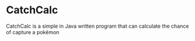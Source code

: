 # CatchCalc
CatchCalc is a simple in Java written program that can calculate the chance of capture a pokémon
